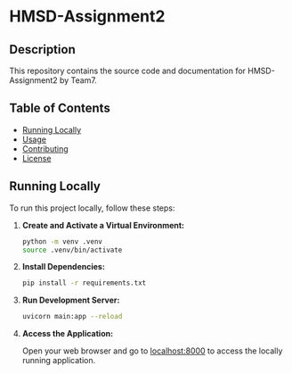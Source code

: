 # HMSD-Assignment2

## Description

This repository contains the source code and documentation for HMSD-Assignment2 by Team7.

## Table of Contents

- [Running Locally](#running-locally)
- [Usage](#usage)
- [Contributing](#contributing)
- [License](#license)

## Running Locally

To run this project locally, follow these steps:

1. **Create and Activate a Virtual Environment:**

    ```bash
    python -m venv .venv
    source .venv/bin/activate
    ```

2. **Install Dependencies:**

    ```bash
    pip install -r requirements.txt
    ```

3. **Run Development Server:**

    ```bash
    uvicorn main:app --reload
    ```

4. **Access the Application:**

    Open your web browser and go to [localhost:8000](http://localhost:8000) to access the locally running application.
